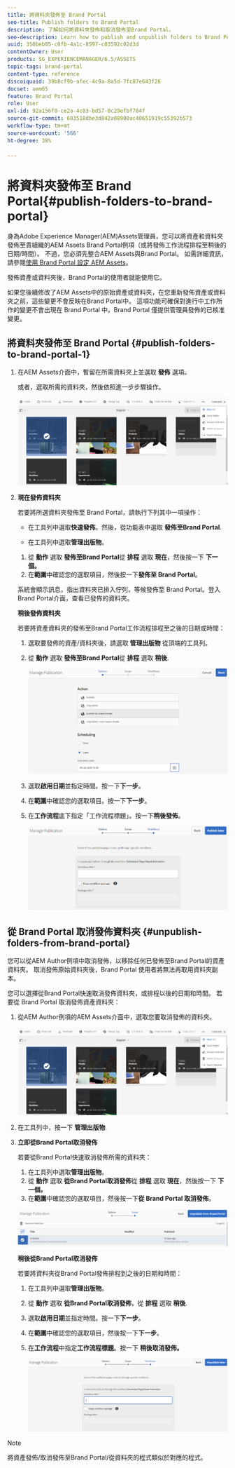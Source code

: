 ```yaml
---
title: 將資料夾發佈至 Brand Portal
seo-title: Publish folders to Brand Portal
description: 了解如何將資料夾發佈和取消發佈至Brand Portal。
seo-description: Learn how to publish and unpublish folders to Brand Portal.
uuid: 350beb85-c0fb-4a1c-8597-c03592c02d3d
contentOwner: User
products: SG_EXPERIENCEMANAGER/6.5/ASSETS
topic-tags: brand-portal
content-type: reference
discoiquuid: 39b8cf9b-afec-4c9a-8a5d-7fc87e643f26
docset: aem65
feature: Brand Portal
role: User
exl-id: 92a156f0-ce2a-4c83-bd57-0c29efbf784f
source-git-commit: 603518dbe3d842a08900ac40651919c55392b573
workflow-type: tm+mt
source-wordcount: '566'
ht-degree: 38%

---
```


# 將資料夾發佈至 Brand Portal{#publish-folders-to-brand-portal}

身為Adobe Experience Manager(AEM)Assets管理員，您可以將資產和資料夾發佈至貴組織的AEM Assets Brand Portal例項（或將發佈工作流程排程至稍後的日期/時間）。 不過，您必須先整合AEM Assets與Brand Portal。 如需詳細資訊，請參閱[使用 Brand Portal 設定 AEM Assets](/help/assets/configure-aem-assets-with-brand-portal.md)。

發佈資產或資料夾後，Brand Portal的使用者就能使用它。

如果您後續修改了AEM Assets中的原始資產或資料夾，在您重新發佈資產或資料夾之前，這些變更不會反映在Brand Portal中。 這項功能可確保對進行中工作所作的變更不會出現在 Brand Portal 中。Brand Portal 僅提供管理員發佈的已核准變更。

## 將資料夾發佈至 Brand Portal {#publish-folders-to-brand-portal-1}

1. 在AEM Assets介面中，暫留在所需資料夾上並選取 **發佈** 選項。

   或者，選取所需的資料夾，然後依照進一步步驟操作。

   ![publish2bp](assets/publish2bp.png)

1. **現在發佈資料夾**

   若要將所選資料夾發佈至 Brand Portal，請執行下列其中一項操作：

   * 在工具列中選取&#x200B;**快速發佈**。然後，從功能表中選取 **發佈至Brand Portal**.

   * 在工具列中選取&#x200B;**管理出版物**。
   1. 從 **動作** 選取 **發佈至Brand Portal**&#x200B;從 **排程** 選取 **現在**，然後按一下 **下一個。**
   1. 在&#x200B;**範圍**&#x200B;中確認您的選取項目，然後按一下&#x200B;**發佈至 Brand Portal**。

   系統會顯示訊息，指出資料夾已排入佇列，等候發佈至 Brand Portal。登入Brand Portal介面，查看已發佈的資料夾。

   **稍後發佈資料夾**

   若要將資產資料夾的發佈至Brand Portal工作流程排程至之後的日期或時間：

   1. 選取要發佈的資產/資料夾後，請選取 **管理出版物** 從頂端的工具列。
   1. 從 **動作** 選取 **發佈至Brand Portal**&#x200B;從 **排程** 選取 **稍後**.

      ![publishlaterbp](assets/publishlaterbp.png)

   1. 選取&#x200B;**啟用日期**&#x200B;並指定時間。按一下&#x200B;**下一步**。
   1. 在&#x200B;**範圍**&#x200B;中確認您的選取項目。按一下&#x200B;**下一步**。
   1. 在&#x200B;**工作流程**&#x200B;底下指定「工作流程標題」。按一下&#x200B;**稍後發佈**。

      ![managerchedulepub](assets/manageschedulepub.png)



## 從 Brand Portal 取消發佈資料夾 {#unpublish-folders-from-brand-portal}

您可以從AEM Author例項中取消發佈，以移除任何已發佈至Brand Portal的資產資料夾。 取消發佈原始資料夾後，Brand Portal 使用者將無法再取用資料夾副本。

您可以選擇從Brand Portal快速取消發佈資料夾，或排程以後的日期和時間。 若要從 Brand Portal 取消發佈資產資料夾：

1. 從AEM Author例項的AEM Assets介面中，選取您要取消發佈的資料夾。

   ![publish2bp-1](assets/publish2bp.png)

1. 在工具列中，按一下 **管理出版物**.

1. **立即從Brand Portal取消發佈**

   若要從Brand Portal快速取消發佈所需的資料夾：

   1. 在工具列中選取&#x200B;**管理出版物**。
   1. 從 **動作** 選取 **從Brand Portal取消發佈**&#x200B;從 **排程** 選取 **現在**，然後按一下 **下一個。**
   1. 在&#x200B;**範圍**&#x200B;中確認您的選取項目，然後按一下&#x200B;**從 Brand Portal 取消發佈**。

   ![confirm-unpublish](assets/confirm-unpublish.png)

   **稍後從Brand Portal取消發佈**

   若要將資料夾從Brand Portal發佈排程到之後的日期和時間：

   1. 在工具列中選取&#x200B;**管理出版物**。
   1. 從 **動作** 選取 **從Brand Portal取消發佈**，從 **排程** 選取 **稍後**.
   1. 選取&#x200B;**啟用日期**&#x200B;並指定時間。按一下&#x200B;**下一步**。
   1. 在&#x200B;**範圍**&#x200B;中確認您的選取項目，然後按一下&#x200B;**下一步**。
   1. 在&#x200B;**工作流程**&#x200B;中指定&#x200B;**工作流程標題**。按一下 **稍後取消發佈。**

      ![unpublishworkflows](assets/unpublishworkflows.png)


>[!NOTE]
>
>將資產發佈/取消發佈至Brand Portal/從資料夾的程式類似於對應的程式。
